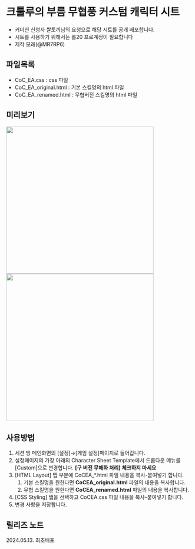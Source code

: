 # 크툴루의 부름 무협풍 커스텀 캐릭터 시트
* 커미션 신청자 쌀토끼님의 요청으로 해당 시트를 공개 배포합니다.
* 시트를 사용하기 위해서는 롤20 프로계정이 필요합니다
* 제작 모래(@MR7RP6)

## 파일목록
* CoC_EA.css		: css 파일
* CoC_EA_original.html  : 기본 스킬명의 html 파일
* CoC_EA_renamed.html   : 무협버전 스킬명의 html 파일

## 미리보기
<img src="https://github.com/alledaten/Roll20_custom_sheets/assets/44220777/aede5273-f41a-47de-b9d4-de37922170a2" height="400" />
<img src="https://github.com/alledaten/Roll20_custom_sheets/assets/44220777/56d171db-65bb-4172-a2a9-dbad7b812334" height="400" />

## 사용방법
1. 세션 방 메인화면의 [설정]→[게임 설정]페이지로 들어갑니다.
2. 설정페이지의 가장 아래의 Character Sheet Template에서 드롭다운 메뉴를 [Custom]으로 변경합니다.
   **[구 버전 무해화 처리] 체크하지 마세요**
3. [HTML Layout] 탭 부분에 CoCEA_*.html 파일 내용을 복사-붙여넣기 합니다.
   1. 기본 스킬명을 원한다면 **CoCEA_original.html** 파일의 내용을 복사합니다.
   2. 무협 스킬명을 원한다면 **CoCEA_renamed.html** 파일의 내용을 복사합니다.
4. [CSS Styling] 탭을 선택하고 CoCEA.css 파일 내용을 복사-붙여넣기 합니다.
5. 변경 사항을 저장합니다.

## 릴리즈 노트
2024.05.13. 최초배포
